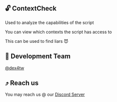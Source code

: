 ## 🔓 ContextCheck  
Used to analyze the capabilities of the script

You can view which contexts the script has access to

This can be used to find liars 😈

## 👤 Development Team
[@dex4tw](https://github.com/dex4tw)

## ⤴️ Reach us
You may reach us @ our [Discord Server](https://discord.gg/subdomain)

